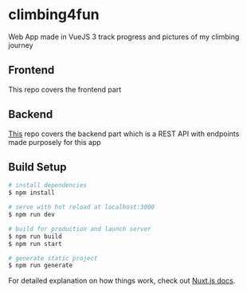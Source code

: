 # climbing4fun
Web App made in VueJS 3 track progress and pictures of my climbing journey

## Frontend
This repo covers the frontend part

## Backend
[This](https://github.com/MV88/climbing4fun_backend) repo covers the backend part which is a REST API with endpoints made purposely for this app

## Build Setup

```bash
# install dependencies
$ npm install

# serve with hot reload at localhost:3000
$ npm run dev

# build for production and launch server
$ npm run build
$ npm run start

# generate static project
$ npm run generate
```

For detailed explanation on how things work, check out [Nuxt.js docs](https://nuxtjs.org).
